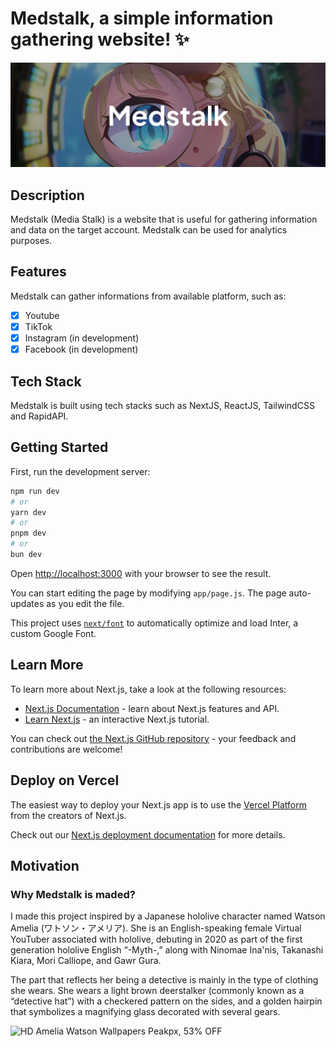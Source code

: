 # Medstalk, a simple information gathering website! ✨

![](assets/20240603_225122_cover.png)

## Description

Medstalk (Media Stalk) is a website that is useful for gathering information and data on the target account. Medstalk can be used for analytics purposes.

## Features

Medstalk can gather informations from available platform, such as:

* [X] Youtube
* [X] TikTok
* [X] Instagram (in development)
* [X] Facebook (in development)

## Tech Stack

Medstalk is built using tech stacks such as NextJS, ReactJS, TailwindCSS and RapidAPI.

## Getting Started

First, run the development server:

```bash
npm run dev
# or
yarn dev
# or
pnpm dev
# or
bun dev
```

Open [http://localhost:3000](http://localhost:3000) with your browser to see the result.

You can start editing the page by modifying `app/page.js`. The page auto-updates as you edit the file.

This project uses [`next/font`](https://nextjs.org/docs/basic-features/font-optimization) to automatically optimize and load Inter, a custom Google Font.

## Learn More

To learn more about Next.js, take a look at the following resources:

- [Next.js Documentation](https://nextjs.org/docs) - learn about Next.js features and API.
- [Learn Next.js](https://nextjs.org/learn) - an interactive Next.js tutorial.

You can check out [the Next.js GitHub repository](https://github.com/vercel/next.js/) - your feedback and contributions are welcome!

## Deploy on Vercel

The easiest way to deploy your Next.js app is to use the [Vercel Platform](https://vercel.com/new?utm_medium=default-template&filter=next.js&utm_source=create-next-app&utm_campaign=create-next-app-readme) from the creators of Next.js.

Check out our [Next.js deployment documentation](https://nextjs.org/docs/deployment) for more details.

## Motivation

### Why Medstalk is maded?

I made this project inspired by a Japanese hololive character named Watson Amelia (ワトソン・アメリア). She is an English-speaking female Virtual YouTuber associated with hololive, debuting in 2020 as part of the first generation hololive English “-Myth-,” along with Ninomae Ina'nis, Takanashi Kiara, Mori Calliope, and Gawr Gura.

The part that reflects her being a detective is mainly in the type of clothing she wears. She wears a light brown deerstalker (commonly known as a “detective hat”) with a checkered pattern on the sides, and a golden hairpin that symbolizes a magnifying glass decorated with several gears.

![HD Amelia Watson Wallpapers Peakpx, 53% OFF](https://w0.peakpx.com/wallpaper/446/168/HD-wallpaper-anime-virtual-youtuber-hololive-watson-amelia.jpg)
